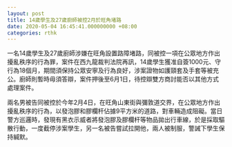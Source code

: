 ```yaml
---
layout: post
title: 14歲學生及27歲廚師被控2月於旺角堵路　
date: 2020-05-04 16:45:41.000000000 +08:00
categories: rthk
---
```


一名14歲學生及27歲廚師涉嫌在旺角設置路障堵路，同被控一項在公眾地方作出擾亂秩序的行為罪，案件在西九龍裁判法院再訊，14歲學生獲准自簽1000元、守行為18個月，期間須保持公眾安寧及行為良好，涉案證物如護頸套及手套等被充公。廚師則暫時毋須答辯，案件押後至6月1日，待控辯雙方商討能否以其他方式處理案件。

兩名男被告同被控於今年2月4日，在旺角山東街與彌敦道交界，在公眾地方作出擾亂秩序的行為，以發泡膠和膠欄杆佔據9平方米的道路，對車輛造成阻礙。當日警方巡邏時，發現有黑衣示威者將發泡膠及膠欄杆等物品拋出行車線，於是採取驅散行動，一度截停涉案學生，另一名被告嘗試拉開他，兩人被制服，警誡下學生保持緘默。
